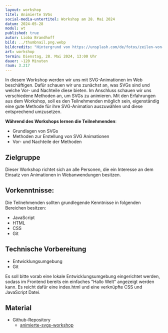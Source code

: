 ```yaml
---
layout: workshop
titel: Animierte SVGs
social-media-untertitel: Workshop am 28. Mai 2024
datum: 2024-05-28
modul: wt
published: true
autor: Lioba Brandhoff
bild: ../thumbnail.png.webp
bildcredits: "Hintergrund von https://unsplash.com/de/fotos/zeilen-von-html-codes-4hbJ-eymZ1o, Piktogramme von Microsoft-PowerPoint"
art: workshop
termin: Dienstag, 28. Mai 2024, 13:00 Uhr
dauer: ~120 Minuten
raum: 3.217
---
```


In diesem Workshop werden wir uns mit SVG-Animationen im Web beschäftigen. Dafür schauen wir uns zunächst an, was SVGs sind und welche Vor- und Nachteile diese bieten. Im Anschluss schauen wir uns verschiedene Methoden an, um SVGs zu animieren. Mit den Erfahrungen aus dem Workshop, soll es den Teilnehmenden möglich sein, eigenständig eine gute Methode für ihre SVG-Animation auszuwählen und diese entsprechend umzusetzen.

**Während des Workshops lernen die Teilnehmenden**:

* Grundlagen von SVGs
* Methoden zur Erstellung von SVG Animationen
* Vor- und Nachteile der Methoden


## Zielgruppe
Dieser Workshop richtet sich an alle Personen, die ein Interesse an dem Einsatz von Animationen in Webanwendungen besitzen.


## Vorkenntnisse:
Die Teilnehmenden sollten grundlegende Kenntnisse in folgenden Bereichen besitzen:

* JavaScript
* HTML
* CSS
* Git


## Technische Vorbereitung
* Entwicklungsumgebung
* Git

Es soll bitte vorab eine lokale Entwicklungsumgebung eingerichtet werden, sodass im Frontend bereits ein einfaches "Hallo Welt" angezeigt werden kann. Es reicht dafür eine index.html und eine verknüpfte CSS und JavaScript Datei.


## Material
* Github-Repository
  * [animierte-svgs-workshop](https://github.com/Liobabrandhoff/animierte-svgs-workshop)
